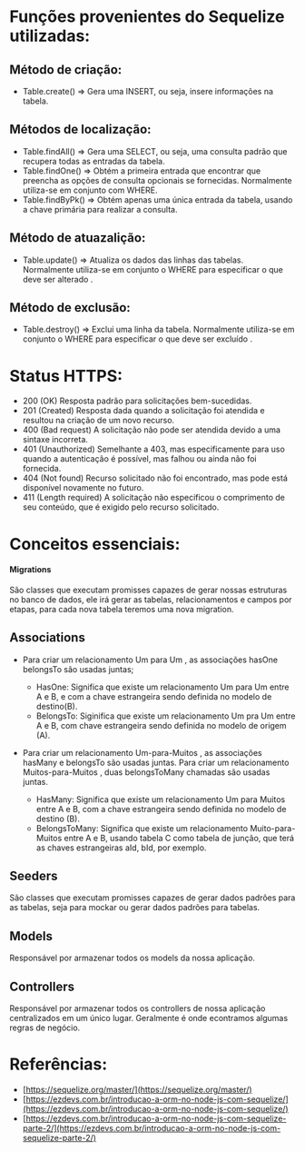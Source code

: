 # Funções provenientes do Sequelize utilizadas: 

## Método de criação:

- Table.create() =>  Gera uma INSERT, ou seja, insere informações na tabela.
  
## Métodos de localização:

- Table.findAll() => Gera uma SELECT, ou seja, uma consulta padrão que recupera todas as entradas da tabela.
- Table.findOne() =>  Obtém a primeira entrada que encontrar que preencha as opções de consulta opcionais se fornecidas. Normalmente utiliza-se em conjunto com WHERE.
- Table.findByPk() => Obtém apenas uma única entrada da tabela, usando a chave primária para realizar a consulta.
  
## Método de atuazalição:

- Table.update() => Atualiza os dados das linhas das tabelas. Normalmente utiliza-se em conjunto o WHERE para especificar o que deve ser alterado
.
## Método de exclusão:

- Table.destroy() => Exclui uma linha da tabela. Normalmente utiliza-se em conjunto o WHERE para especificar o que deve ser excluído .
  
# Status HTTPS:

- 200 (OK) Resposta padrão para solicitações bem-sucedidas.
- 201 (Created) Resposta dada quando a solicitação foi atendida e resultou na criação de um novo recurso.
- 400 (Bad request) A solicitação não pode ser atendida devido a uma sintaxe incorreta.
- 401 (Unauthorized) Semelhante a 403, mas especificamente para uso quando a autenticação é possível, mas falhou ou ainda não foi fornecida.
- 404 (Not found) Recurso solicitado não foi encontrado, mas pode está disponível novamente no futuro.
- 411 (Length required) A solicitação não especificou o comprimento de seu conteúdo, que é exigido pelo recurso solicitado.

# Conceitos essenciais:

#### Migrations

São classes que executam promisses capazes de gerar nossas estruturas no banco de dados, ele irá gerar as tabelas, relacionamentos e campos por etapas, para cada nova tabela teremos uma nova migration.

## Associations

- Para criar um relacionamento Um para Um , as associações hasOne belongsTo são usadas juntas;

  - HasOne: Significa que existe um relacionamento Um para Um entre A e B, e com a chave estrangeira sendo definida no modelo de destino(B).
  - BelongsTo: Siginifica que existe um relacionamento Um pra Um entre A e B, com chave estrangeira sendo definida no modelo de origem (A).
  
- Para criar um relacionamento Um-para-Muitos , as associações hasMany e belongsTo são usadas juntas. Para criar um relacionamento Muitos-para-Muitos , duas belongsToMany chamadas são usadas juntas.

  - HasMany: Significa que existe um relacionamento Um para Muitos entre A e B, com a chave estrangeira sendo definida no modelo de destino (B).
  - BelongsToMany: Significa que existe um relacionamento Muito-para-Muitos entre A e B, usando tabela C como tabela de junção, que terá as chaves estrangeiras aId, bId, por exemplo. 
  
## Seeders

São classes que executam promisses capazes de gerar dados padrões para as tabelas, seja para mockar ou gerar dados padrões para tabelas. 

## Models

Responsável por armazenar todos os models da nossa aplicação.

## Controllers

Responsável por armazenar todos os controllers de nossa aplicação centralizados em um único lugar. Geralmente é onde econtramos algumas regras de negócio.


# Referências:
- [https://sequelize.org/master/](https://sequelize.org/master/)
- [https://ezdevs.com.br/introducao-a-orm-no-node-js-com-sequelize/](https://ezdevs.com.br/introducao-a-orm-no-node-js-com-sequelize/)
- [https://ezdevs.com.br/introducao-a-orm-no-node-js-com-sequelize-parte-2/](https://ezdevs.com.br/introducao-a-orm-no-node-js-com-sequelize-parte-2/)
